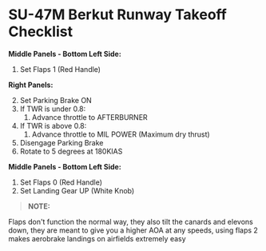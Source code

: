 # SU-47M Berkut Runway Takeoff Checklist

**Middle Panels - Bottom Left Side:**

1. Set Flaps 1 (Red Handle)

**Right Panels:**

2. Set Parking Brake ON
3. If TWR is under 0.8:
   1. Advance throttle to AFTERBURNER
4. If TWR is above 0.8:
   1. Advance throttle to MIL POWER (Maximum dry thrust)
5. Disengage Parking Brake
6. Rotate to 5 degrees at 180KIAS

**Middle Panels - Bottom Left Side:**

1. Set Flaps 0 (Red Handle)
2. Set Landing Gear UP (White Knob)

> **NOTE:**

<div class="border-s-4 border-green-500 ps-4 mb-5">
    Flaps don't function the normal way, they also tilt the canards and elevons down, they are meant to give you a higher AOA at any speeds, using flaps 2 makes aerobrake landings on airfields extremely easy
</div>
